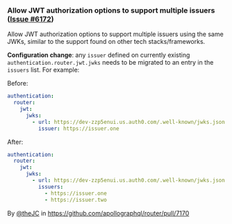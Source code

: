 ### Allow JWT authorization options to support multiple issuers ([Issue #6172](https://github.com/apollographql/router/issues/6172))

Allow JWT authorization options to support multiple issuers using the same JWKs, similar to the support found on other tech stacks/frameworks.

**Configuration change**: any `issuer` defined on currently existing `authentication.router.jwt.jwks` needs to be 
migrated to an entry in the `issuers` list. For example:

Before:
```yaml
authentication:
  router:
    jwt:
      jwks:
        - url: https://dev-zzp5enui.us.auth0.com/.well-known/jwks.json
          issuer: https://issuer.one
```

After:
```yaml
authentication:
  router:
    jwt:
      jwks:
        - url: https://dev-zzp5enui.us.auth0.com/.well-known/jwks.json
          issuers: 
            - https://issuer.one
            - https://issuer.two
```

By [@theJC](https://github.com/theJC) in https://github.com/apollographql/router/pull/7170
